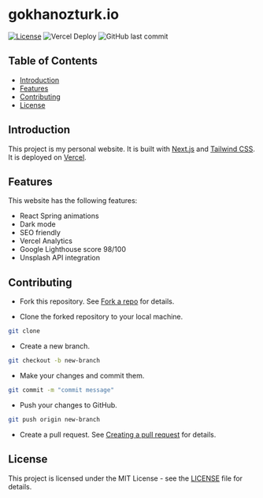 # gokhanozturk.io
  
  [![License](https://img.shields.io/badge/License-MIT-blue.svg)](https://opensource.org/licenses/MIT)
  ![Vercel Deploy](https://therealsujitk-vercel-badge.vercel.app/?app=gokhanozturk-io)
  ![GitHub last commit](https://img.shields.io/github/last-commit/gokh4nozturk/gokhanozturk.io)
  
## Table of Contents

- [Introduction](#introduction)
- [Features](#features)
- [Contributing](#contributing)
- [License](#license)

## Introduction

This project is my personal website. It is built with [Next.js](https://nextjs.org/) and [Tailwind CSS](https://tailwindcss.com/). It is deployed on [Vercel](https://vercel.com/).

## Features

This website has the following features:

- React Spring animations
- Dark mode
- SEO friendly
- Vercel Analytics
- Google Lighthouse score 98/100
- Unsplash API integration

## Contributing

- Fork this repository. See [Fork a repo](https://help.github.com/en/articles/fork-a-repo) for details.

- Clone the forked repository to your local machine.

```bash
git clone 
```

- Create a new branch.

```bash
git checkout -b new-branch
```

- Make your changes and commit them.

```bash
git commit -m "commit message"
```

- Push your changes to GitHub.

```bash
git push origin new-branch
```

- Create a pull request. See [Creating a pull request](https://help.github.com/en/articles/creating-a-pull-request) for details.

## License

This project is licensed under the MIT License - see the [LICENSE](LICENSE) file for details.
